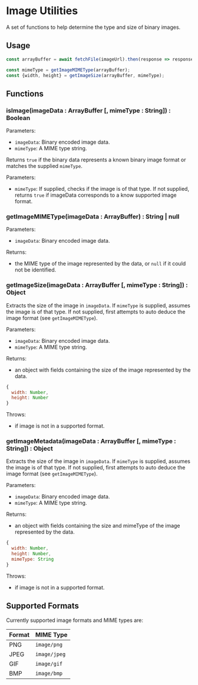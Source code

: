# Image Utilities

A set of functions to help determine the type and size of binary images.

## Usage

```js
const arrayBuffer = await fetchFile(imageUrl).then(response => response.arrayBuffer());

const mimeType = getImageMIMEType(arrayBuffer);
const {width, height} = getImageSize(arrayBuffer, mimeType);
```

## Functions

### isImage(imageData : ArrayBuffer [, mimeType : String]) : Boolean

Parameters:

- `imageData`: Binary encoded image data.
- `mimeType`: A MIME type string.

Returns `true` if the binary data represents a known binary image format or matches the supplied `mimeType`.

Parameters:

- `mimeType`: If supplied, checks if the image is of that type. If not supplied, returns `true` if imageData corresponds to a know supported image format.

### getImageMIMEType(imageData : ArrayBuffer) : String | null

Parameters:

- `imageData`: Binary encoded image data.

Returns:

- the MIME type of the image represented by the data, or `null` if it could not be identified.

### getImageSize(imageData : ArrayBuffer [, mimeType : String]) : Object

Extracts the size of the image in `imageData`. If `mimeType` is supplied, assumes the image is of that type. If not supplied, first attempts to auto deduce the image format (see `getImageMIMEType`).

Parameters:

- `imageData`: Binary encoded image data.
- `mimeType`: A MIME type string.

Returns:

- an object with fields containing the size of the image represented by the data.

```js
{
  width: Number,
  height: Number
}
```

Throws:

- if image is not in a supported format.

### getImageMetadata(imageData : ArrayBuffer [, mimeType : String]) : Object

Extracts the size of the image in `imageData`. If `mimeType` is supplied, assumes the image is of that type. If not supplied, first attempts to auto deduce the image format (see `getImageMIMEType`).

Parameters:

- `imageData`: Binary encoded image data.
- `mimeType`: A MIME type string.

Returns:

- an object with fields containing the size and mimeType of the image represented by the data.

```js
{
  width: Number,
  height: Number,
  mimeType: String
}
```

Throws:

- if image is not in a supported format.

## Supported Formats

Currently supported image formats and MIME types are:

| Format | MIME Type    |
| ------ | ------------ |
| PNG    | `image/png`  |
| JPEG   | `image/jpeg` |
| GIF    | `image/gif`  |
| BMP    | `image/bmp`  |
